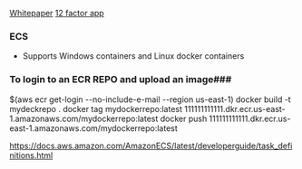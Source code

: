 [Whitepaper](https://d1.awsstatic.com/whitepapers/DevOps/running-containerized-microservices-on-aws.pdf)
[12 factor app](https://12factor.net/)

### ECS ###
- Supports Windows containers and Linux docker containers

### To login to an ECR REPO and upload an image###
$(aws ecr get-login --no-include-e-mail --region us-east-1)
docker build -t mydeckrepo .
docker tag mydockerrepo:latest 111111111111.dkr.ecr.us-east-1.amazonaws.com/mydockerrepo:latest
docker push 111111111111.dkr.ecr.us-east-1.amazonaws.com/mydockerrepo:latest

https://docs.aws.amazon.com/AmazonECS/latest/developerguide/task_definitions.html
